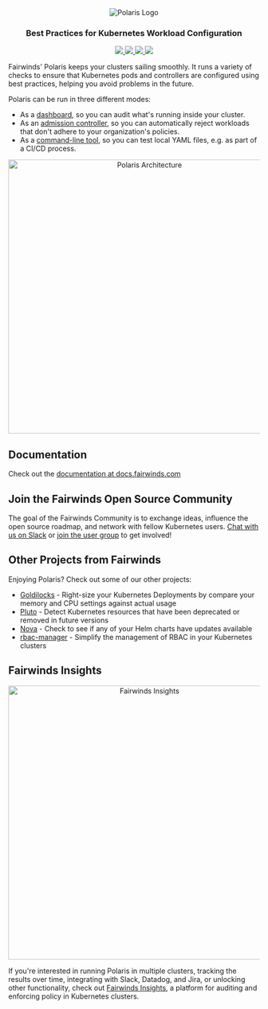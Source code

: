 <div align="center" class="no-border">
  <img src="https://polaris.docs.fairwinds.com/img/polaris-logo.png" alt="Polaris Logo">
  <br>
  <h3>Best Practices for Kubernetes Workload Configuration</h3>
  <a href="https://github.com/FairwindsOps/polaris">
    <img src="https://img.shields.io/static/v1.svg?label=Version&message=4.0.1&color=239922">
  </a>
  <a href="https://goreportcard.com/report/github.com/FairwindsOps/polaris">
    <img src="https://goreportcard.com/badge/github.com/FairwindsOps/polaris">
  </a>
  <a href="https://circleci.com/gh/FairwindsOps/polaris.svg">
    <img src="https://circleci.com/gh/FairwindsOps/polaris.svg?style=svg">
  </a>
  <a href="https://insights.fairwinds.com/gh/FairwindsOps/polaris">
    <img src="https://insights.fairwinds.com/v0/gh/FairwindsOps/polaris/badge.svg">
  </a>
</div>

Fairwinds' Polaris keeps your clusters sailing smoothly. It runs a variety of checks to ensure that
Kubernetes pods and controllers are configured using best practices, helping you avoid
problems in the future.

Polaris can be run in three different modes:
* As a [dashboard](https://polaris.docs.fairwinds.com/dashboard), so you can audit what's running inside your cluster.
* As an [admission controller](https://polaris.docs.fairwinds.com/admission-controller), so you can automatically reject workloads that don't adhere to your organization's policies.
* As a [command-line tool](https://polaris.docs.fairwinds.com/infrastructure-as-code), so you can test local YAML files, e.g. as part of a CI/CD process.

<p align="center">
  <img src="https://polaris.docs.fairwinds.com/img/architecture.svg" alt="Polaris Architecture" width="550"/>
</p>

## Documentation
Check out the [documentation at docs.fairwinds.com](https://polaris.docs.fairwinds.com)

## Join the Fairwinds Open Source Community

The goal of the Fairwinds Community is to exchange ideas, influence the open source roadmap, and network with fellow Kubernetes users. [Chat with us on Slack](https://join.slack.com/t/fairwindscommunity/shared_invite/zt-e3c6vj4l-3lIH6dvKqzWII5fSSFDi1g) or [join the user group](https://www.fairwinds.com/open-source-software-user-group) to get involved!


## Other Projects from Fairwinds

Enjoying Polaris? Check out some of our other projects:
* [Goldilocks](https://github.com/FairwindsOps/Goldilocks) - Right-size your Kubernetes Deployments by compare your memory and CPU settings against actual usage
* [Pluto](https://github.com/FairwindsOps/Pluto) - Detect Kubernetes resources that have been deprecated or removed in future versions
* [Nova](https://github.com/FairwindsOps/Nova) - Check to see if any of your Helm charts have updates available
* [rbac-manager](https://github.com/FairwindsOps/rbac-manager) - Simplify the management of RBAC in your Kubernetes clusters

## Fairwinds Insights
<p align="center">
  <img src="https://polaris.docs.fairwinds.com/img/FW_Insights_Polaris.svg" alt="Fairwinds Insights" width="550"/>
</p>

If you're interested in running Polaris in multiple clusters,
tracking the results over time, integrating with Slack, Datadog, and Jira,
or unlocking other functionality, check out
[Fairwinds Insights](https://www.fairwinds.com/polaris-user-insights-demo?utm_source=polaris&utm_medium=polaris&utm_campaign=polaris), a platform for auditing and enforcing policy in Kubernetes clusters.

